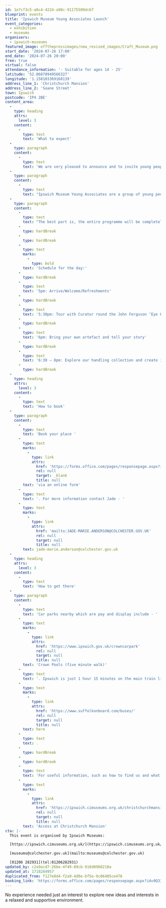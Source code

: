 ```yaml
---
id: 1e7cf3c5-a0c4-4224-a98c-91175509dc67
blueprint: events
title: 'Ipswich Museum Young Associates Launch'
event_categories:
  - exhibition
  - museums
organisers:
  - ipswich-museums
featured_image: offthepressimages/new_resized_images/Craft_Museum.png
start_date: '2024-07-26 17:00'
end_date: '2024-07-26 20:00'
free: true
virtual: false
attendance_information: '- Suitable for ages 14 - 25'
latitude: '52.06078949566327'
longitude: '1.158103369168139'
address_line_1: 'Christchurch Mansion'
address_line_2: 'Soane Street'
town: Ipswich
postcode: 'IP4 2BE'
content_area:
  -
    type: heading
    attrs:
      level: 3
    content:
      -
        type: text
        text: 'What to expect'
  -
    type: paragraph
    content:
      -
        type: text
        text: 'We are very pleased to announce and to invite young people to the launch of Ipswich Museums Young Associates at Christchurch Mansion.'
  -
    type: paragraph
    content:
      -
        type: text
        text: "Ipswich Museum Young Associates are a group of young people who will gain insight into the museum sector and develop new and existing skills to shape their own events. Through regular meetings once a month, you will have the opportunity to collaborate,\_participate, learn and develop transferable skills, whilst engaging with our collections and professionals in their field, and lead an event at Ipswich Museum once a year.\_"
  -
    type: paragraph
    content:
      -
        type: text
        text: "The best part is, the entire programme will be completely led by YOU!\_Want to find out more? Join us on Friday 26th July."
      -
        type: hardBreak
      -
        type: hardBreak
      -
        type: text
        marks:
          -
            type: bold
        text: 'Schedule for the day:'
      -
        type: hardBreak
      -
        type: text
        text: '5pm: Arrive/Welcome/Refreshments'
      -
        type: hardBreak
      -
        type: text
        text: '5:30pm: Tour with Curator round the John Ferguson ‘Eye For Life’ Exhibition'
      -
        type: hardBreak
      -
        type: text
        text: '6pm: Bring your own artefact and tell your story'
      -
        type: hardBreak
      -
        type: text
        text: '6:30 – 8pm: Explore our handling collection and create illustrations with local illustrator Uwu Studio (aka Lily Hammond).'
      -
        type: hardBreak
  -
    type: heading
    attrs:
      level: 3
    content:
      -
        type: text
        text: 'How to book'
  -
    type: paragraph
    content:
      -
        type: text
        text: 'Book your place '
      -
        type: text
        marks:
          -
            type: link
            attrs:
              href: 'https://forms.office.com/pages/responsepage.aspx?id=9Q332kxszUGNw3OPqVebMJKv7567a9xPqj-thSXRVqFUREM5UTlLNUk2WVZZQUozVUUwUFZQN0tHMi4u'
              rel: null
              target: _blank
              title: null
        text: 'via an online form'
      -
        type: text
        text: '. For more information contact Jade - '
      -
        type: text
        marks:
          -
            type: link
            attrs:
              href: 'mailto:JADE-MARIE.ANDERSON@COLCHESTER.GOV.UK'
              rel: null
              target: null
              title: null
        text: jade-marie.anderson@colchester.gov.uk
  -
    type: heading
    attrs:
      level: 3
    content:
      -
        type: text
        text: 'How to get there'
  -
    type: paragraph
    content:
      -
        type: text
        text: 'Car parks nearby which are pay and display include - '
      -
        type: text
        marks:
          -
            type: link
            attrs:
              href: 'https://www.ipswich.gov.uk/crowncarpark'
              rel: null
              target: null
              title: null
        text: 'Crown Pools (five minute walk)'
      -
        type: text
        text: '. Ipswich is just 1 hour 15 minutes on the main train line from London to Norwich.  Arriving at Ipswich Station the museum is approximately 20 minute walk or short bus ride to the town centre. The museum is a five minute walk from Tower Ramparts bus station in the town centre - see the latest bus timetables '
      -
        type: text
        marks:
          -
            type: link
            attrs:
              href: 'https://www.suffolkonboard.com/buses/'
              rel: null
              target: null
              title: null
        text: here
      -
        type: text
        text: .
      -
        type: hardBreak
      -
        type: hardBreak
      -
        type: text
        text: 'For useful information, such as how to find us and what facilities Christchurch Mansion has, we recommend reading our Access information: '
      -
        type: text
        marks:
          -
            type: link
            attrs:
              href: 'https://ipswich.cimuseums.org.uk/christchurchmansionaccess/'
              rel: null
              target: null
              title: null
        text: 'Access at Christchurch Mansion'
cta: |-
  This event is organised by Ipswich Museums:

  [https://ipswich.cimuseums.org.uk/](https://ipswich.cimuseums.org.uk/) 

  [museums@colchester.gov.uk](mailto:museums@colchester.gov.uk)

  [01206 282931](tel:01206282931)
updated_by: c2a9acd7-26be-4f49-89cb-918d0960210a
updated_at: 1718284957
duplicated_from: f127e8d4-f2a9-4d0e-bf5e-9c06405ce476
booking_link: 'https://forms.office.com/pages/responsepage.aspx?id=9Q332kxszUGNw3OPqVebMJKv7567a9xPqj-thSXRVqFUREM5UTlLNUk2WVZZQUozVUUwUFZQN0tHMi4u'
---
```

No experience needed just an interest to explore new ideas and interests in a relaxed and supportive environment.